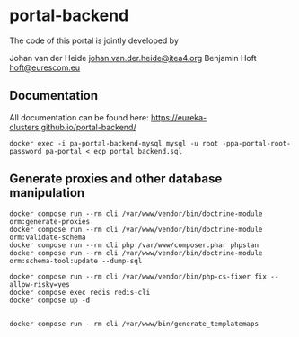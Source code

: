 # portal-backend

The code of this portal is jointly developed by 

Johan van der Heide <johan.van.der.heide@itea4.org>
Benjamin Hoft <hoft@eurescom.eu>

## Documentation

All documentation can be found here: https://eureka-clusters.github.io/portal-backend/

```shell
docker exec -i pa-portal-backend-mysql mysql -u root -ppa-portal-root-password pa-portal < ecp_portal_backend.sql
```

## Generate proxies and other database manipulation

```shell
docker compose run --rm cli /var/www/vendor/bin/doctrine-module orm:generate-proxies
docker compose run --rm cli /var/www/vendor/bin/doctrine-module orm:validate-schema
docker compose run --rm cli php /var/www/composer.phar phpstan
docker compose run --rm cli /var/www/vendor/bin/doctrine-module orm:schema-tool:update --dump-sql

docker compose run --rm cli /var/www/vendor/bin/php-cs-fixer fix --allow-risky=yes
docker compose exec redis redis-cli
docker compose up -d


docker compose run --rm cli /var/www/bin/generate_templatemaps
```